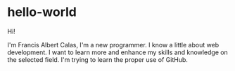 hello-world
===========

Hi!

I'm Francis Albert Calas, I'm a new programmer. I know a little about web development. I want to learn more and enhance my skills and knowledge on the selected field. I'm trying to learn the proper use of GitHub.
